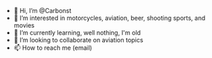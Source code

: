 - 👋 Hi, I’m @Carbonst
- 👀 I’m interested in motorcycles, aviation, beer, shooting sports, and movies
- 🌱 I’m currently learning, well nothing, I'm old
- 💞️ I’m looking to collaborate on aviation topics
- 📫 How to reach me (email)

<!---
Carbonst/Carbonst is a ✨ special ✨ repository because its `README.md` (this file) appears on your GitHub profile.
You can click the Preview link to take a look at your changes.
--->
